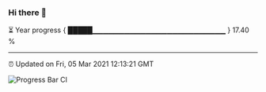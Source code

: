 ### Hi there 👋

⏳ Year progress { █████▁▁▁▁▁▁▁▁▁▁▁▁▁▁▁▁▁▁▁▁▁▁▁▁▁ } 17.40 %

---

⏰ Updated on Fri, 05 Mar 2021 12:13:21 GMT

![Progress Bar CI](https://github.com/liununu/liununu/workflows/Progress%20Bar%20CI/badge.svg)

